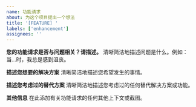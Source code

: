 ```yaml
---
name: 功能请求
about: 为这个项目提出一个想法
title: '[FEATURE] '
labels: ['enhancement']
assignees: ''
---
```


**您的功能请求是否与问题相关？请描述。**
清晰简洁地描述问题是什么。例如：当...时，我总是感到沮丧。

**描述您想要的解决方案**
清晰简洁地描述您希望发生的事情。

**描述您考虑过的替代方案**
清晰简洁地描述您考虑过的任何替代解决方案或功能。

**其他信息**
在此添加有关功能请求的任何其他上下文或截图。 